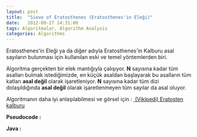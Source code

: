 ```yaml
---
layout: post
title:  "Sieve of Eratosthenes (Eratosthenes'in Eleği)"
date:   2012-09-27 14:31:00
tags: Algoritmalar, Algorithm Analysis
categories: Algorithms
---
```


Eratosthenes'in Eleği ya da diğer adıyla Eratosthenes'in Kalburu asal sayıların bulunması için kullanılan eski ve temel yöntemlerden biri.

Algoritma gerçekten bir elek mantığıyla çalışıyor. **N** sayısına kadar tüm asalları bulmak istediğimizde, en küçük asaldan başlayarak bu asalların tüm katları **asal değil** olarak işaretleniyor. **N** sayısına kadar tüm dizi dolaşıldığında **asal değil** olarak işaretlenmeyen tüm sayılar da asal oluyor.

Algoritmanın daha iyi anlaşılabilmesi ve görsel için : [ (Vikipedi) Eratosten kalburu](http://tr.wikipedia.org/wiki/Eratosten_kalburu)

**Pseudocode :**
<script src="https://gist.github.com/tolpp/246f9813c71d92bfd124.js"></script>
**Java :**
<script src="https://gist.github.com/tolpp/cef616c3668714091ca2.js"></script>

<!--Bu yazı <a href="http://tolpp.com/ogrenme-notlari/">öğrenme notları</a>‘nın bir parçasıdır. -->